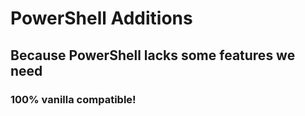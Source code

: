 # PowerShell Additions

## Because PowerShell lacks some features we need

### 100% vanilla compatible!
